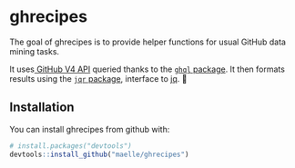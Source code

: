 # ghrecipes

The goal of ghrecipes is to provide helper functions for usual GitHub data mining tasks.

It uses[ GitHub V4 API](https://developer.github.com/v4/) queried thanks to the [`ghql` package](https://github.com/ropensci/ghql). It then formats results using the [`jqr` package](https://github.com/ropensci/jqr), interface to [jq](https://stedolan.github.io/jq/). :rocket:

## Installation

You can install ghrecipes from github with:


``` r
# install.packages("devtools")
devtools::install_github("maelle/ghrecipes")
```
